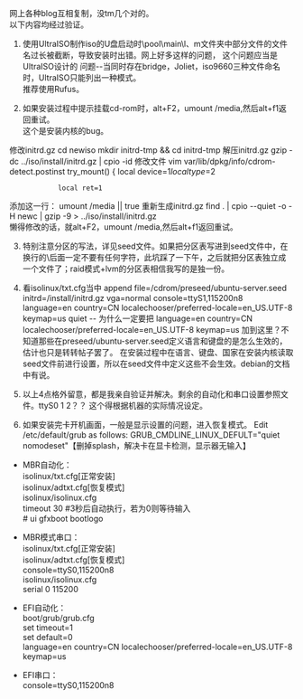 网上各种blog互相复制，没tm几个对的。  
以下内容均经过验证。

 1. 使用UltraISO制作iso的U盘启动时\pool\main\l、m文件夹中部分文件的文件名过长被截断，导致安装时出错。网上好多这样的问题， 这个问题应当是UltraISO设计的
 问题--当同时存在bridge，Joliet，iso9660三种文件命名时，UltraISO只能列出一种模式。  
       推荐使用Rufus。
  
 2. 如果安装过程中提示挂载cd-rom时，alt+F2，umount /media,然后alt+f1返回重试。  
 这个是安装内核的bug。
 
修改initrd.gz
cd newiso
mkdir initrd-tmp && cd initrd-tmp
解压initrd.gz
gzip -dc ../iso/install/initrd.gz | cpio -id
修改文件
vim var/lib/dpkg/info/cdrom-detect.postinst
		try_mount() {
		        local device=$1
		        local type=$2

		        local ret=1
添加这一行：	        umount /media || true
重新生成initrd.gz
find . | cpio --quiet  -o -H newc | gzip -9 > ../iso/install/initrd.gz	
懒得修改的话，就alt+F2，umount /media,然后alt+f1返回重试。

3. 特别注意分区的写法，详见seed文件。如果把分区表写进到seed文件中，在换行的\后面一定不要有任何字符，此坑踩了一下午，之后就把分区表独立成一个文件了；raid模式+lvm的分区表相信我写的是独一份。

4. 看isolinux/txt.cfg当中
 append file=/cdrom/preseed/ubuntu-server.seed initrd=/install/initrd.gz vga=normal console=ttyS1,115200n8 language=en country=CN localechooser/preferred-locale=en_US.UTF-8 keymap=us quiet --
 为什么一定要把
language=en country=CN localechooser/preferred-locale=en_US.UTF-8 keymap=us 
加到这里？不知道那些在preseed/ubuntu-server.seed定义语言和键盘的是怎么生效的，估计也只是转转帖子罢了。
在安装过程中在语言、键盘、国家在安装内核读取seed文件前进行设置，所以在seed文件中定义这些不会生效。debian的文档中有说。

5. 以上4点格外留意，都是我亲自验证并解决。剩余的自动化和串口设置参照文件。ttyS0 1 2？？ 这个得根据机器的实际情况设定。
6. 如果安装完卡开机画面，一般是显示设置的问题，进入恢复模式。
Edit /etc/default/grub as follows:
    GRUB_CMDLINE_LINUX_DEFULT="quiet nomodeset"【删掉splash，解决卡在显卡检测，显示器无输入】


- MBR自动化：  
isolinux/txt.cfg[正常安装]  
isolinux/adtxt.cfg[恢复模式]  
isolinux/isolinux.cfg  
timeout 30   \#3秒后自动执行，若为0则等待输入  
\# ui gfxboot bootlogo

- MBR模式串口：  
isolinux/txt.cfg[正常安装]  
isolinux/adtxt.cfg[恢复模式]    
    console=ttyS0,115200n8   
isolinux/isolinux.cfg   
serial 0 115200

- EFI自动化：  
boot/grub/grub.cfg  
 set timeout=1  
 set default=0  
 language=en country=CN localechooser/preferred-locale=en_US.UTF-8 keymap=us 
 
- EFI串口：       
console=ttyS0,115200n8



